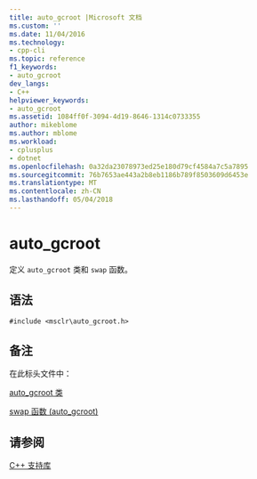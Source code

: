 ```yaml
---
title: auto_gcroot |Microsoft 文档
ms.custom: ''
ms.date: 11/04/2016
ms.technology:
- cpp-cli
ms.topic: reference
f1_keywords:
- auto_gcroot
dev_langs:
- C++
helpviewer_keywords:
- auto_gcroot
ms.assetid: 1084ff0f-3094-4d19-8646-1314c0733355
author: mikeblome
ms.author: mblome
ms.workload:
- cplusplus
- dotnet
ms.openlocfilehash: 0a32da23078973ed25e180d79cf4584a7c5a7895
ms.sourcegitcommit: 76b7653ae443a2b8eb1186b789f8503609d6453e
ms.translationtype: MT
ms.contentlocale: zh-CN
ms.lasthandoff: 05/04/2018
---
```

# <a name="autogcroot"></a>auto_gcroot
定义 `auto_gcroot` 类和 `swap` 函数。  
  
## <a name="syntax"></a>语法  
  
```  
#include <msclr\auto_gcroot.h>  
```  
  
## <a name="remarks"></a>备注  
 在此标头文件中：  
  
 [auto_gcroot 类](../dotnet/auto-gcroot-class.md)  
  
 [swap 函数 (auto_gcroot)](../dotnet/swap-function-auto-gcroot.md)  
  
## <a name="see-also"></a>请参阅  
 [C++ 支持库](../dotnet/cpp-support-library.md)